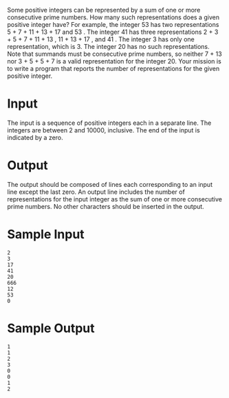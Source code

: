 Some positive integers can be represented by a sum of one or more consecutive prime numbers. How many such representations does a given positive integer have? For example, the integer 53 has two representations 5 + 7 + 11 + 13 + 17 and 53 . The integer 41 has three representations 2 + 3 + 5 + 7 + 11 + 13 , 11 + 13 + 17 , and 41 . The integer 3 has only one representation, which is 3. The integer 20 has no such representations. Note that summands must be consecutive prime numbers, so neither 7 + 13 nor 3 + 5 + 5 + 7 is a valid representation for the integer 20. Your mission is to write a program that reports the number of representations for the given positive integer.

# Input
The input is a sequence of positive integers each in a separate line. The integers are between 2 and
10000,
inclusive. The end of the input is indicated by a zero.

# Output
The output should be composed of lines each corresponding to an input line except the last zero. An
output line includes the number of representations for the input integer as the sum of one or more
consecutive prime numbers. No other characters should be inserted in the output.

# Sample Input
```
2
3
17
41
20
666
12
53
0
```

# Sample Output
```
1
1
2
3
0
0
1
2
```
